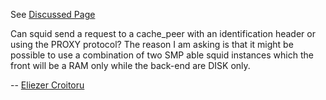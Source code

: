 See [Discussed
Page](/ConfigExamples/SmpCarpCluster#)

Can squid send a request to a cache\_peer with an identification header
or using the PROXY protocol? The reason I am asking is that it might be
possible to use a combination of two SMP able squid instances which the
front will be a RAM only while the back-end are DISK only.

\-- [Eliezer
Croitoru](/Eliezer%20Croitoru#)
